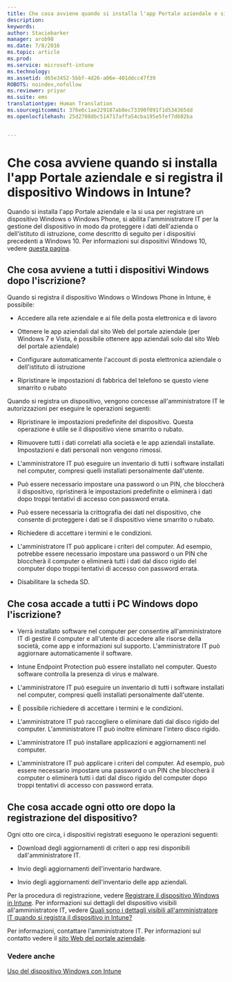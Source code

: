 ```yaml
---
title: Che cosa avviene quando si installa l'app Portale aziendale e si registra il dispositivo Windows in Intune? | Microsoft Intune
description: 
keywords: 
author: Staciebarker
manager: arob98
ms.date: 7/8/2016
ms.topic: article
ms.prod: 
ms.service: microsoft-intune
ms.technology: 
ms.assetid: d65e3452-5bbf-4d26-a06e-401ddcc47f39
ROBOTS: noindex,nofollow
ms.reviewer: priyar
ms.suite: ems
translationtype: Human Translation
ms.sourcegitcommit: 376e6c1ae229187ab8ec73390f091f1d534365dd
ms.openlocfilehash: 25d2708dbc514717affa54cba195e5fef7d602ba


---
```



# Che cosa avviene quando si installa l'app Portale aziendale e si registra il dispositivo Windows in Intune?

Quando si installa l'app Portale aziendale e la si usa per registrare un dispositivo Windows o Windows Phone, si abilita l'amministratore IT per la gestione del dispositivo in modo da proteggere i dati dell'azienda o dell'istituto di istruzione, come descritto di seguito per i dispositivi precedenti a Windows 10. Per informazioni sui dispositivi Windows 10, vedere [questa pagina](what-happens-if-you-install-the-company-portal-app-and-enroll-your-device-in-intune-windows10.md).

## Che cosa avviene a tutti i dispositivi Windows dopo l'iscrizione?
Quando si registra il dispositivo Windows o Windows Phone in Intune, è possibile:

-   Accedere alla rete aziendale e ai file della posta elettronica e di lavoro

-   Ottenere le app aziendali dal sito Web del portale aziendale (per Windows 7 e Vista, è possibile ottenere app aziendali solo dal sito Web del portale aziendale)

-   Configurare automaticamente l'account di posta elettronica aziendale o dell'istituto di istruzione

-   Ripristinare le impostazioni di fabbrica del telefono se questo viene smarrito o rubato

Quando si registra un dispositivo, vengono concesse all'amministratore IT le autorizzazioni per eseguire le operazioni seguenti:

-   Ripristinare le impostazioni predefinite del dispositivo. Questa operazione è utile se il dispositivo viene smarrito o rubato.

-   Rimuovere tutti i dati correlati alla società e le app aziendali installate. Impostazioni e dati personali non vengono rimossi.

-   L'amministratore IT può eseguire un inventario di tutti i software installati nel computer, compresi quelli installati personalmente dall'utente.

-   Può essere necessario impostare una password o un PIN, che bloccherà il dispositivo, ripristinerà le impostazioni predefinite o eliminerà i dati dopo troppi tentativi di accesso con password errata.

-   Può essere necessaria la crittografia dei dati nel dispositivo, che consente di proteggere i dati se il dispositivo viene smarrito o rubato.

-   Richiedere di accettare i termini e le condizioni.

-   L'amministratore IT può applicare i criteri del computer. Ad esempio, potrebbe essere necessario impostare una password o un PIN che bloccherà il computer o eliminerà tutti i dati dal disco rigido del computer dopo troppi tentativi di accesso con password errata.

-   Disabilitare la scheda SD.

## Che cosa accade a tutti i PC Windows dopo l'iscrizione?

-  Verrà installato software nel computer per consentire all'amministratore IT di gestire il computer e all'utente di accedere alle risorse della società, come app e informazioni sul supporto. L'amministratore IT può aggiornare automaticamente il software.

-  Intune Endpoint Protection può essere installato nel computer. Questo software controlla la presenza di virus e malware.

-  L'amministratore IT può eseguire un inventario di tutti i software installati nel computer, compresi quelli installati personalmente dall'utente.

-  È possibile richiedere di accettare i termini e le condizioni.

-  L'amministratore IT può raccogliere o eliminare dati dal disco rigido del computer. L'amministratore IT può inoltre eliminare l'intero disco rigido.

-  L'amministratore IT può installare applicazioni e aggiornamenti nel computer.

-  L'amministratore IT può applicare i criteri del computer. Ad esempio, può essere necessario impostare una password o un PIN che bloccherà il computer o eliminerà tutti i dati dal disco rigido del computer dopo troppi tentativi di accesso con password errata.


## Che cosa accade ogni otto ore dopo la registrazione del dispositivo?
Ogni otto ore circa, i dispositivi registrati eseguono le operazioni seguenti:

-   Download degli aggiornamenti di criteri o app resi disponibili dall'amministratore IT.

-   Invio degli aggiornamenti dell'inventario hardware.

-   Invio degli aggiornamenti dell'inventario delle app aziendali.

Per la procedura di registrazione, vedere [Registrare il dispositivo Windows in Intune](enroll-your-device-in-intune-windows.md). Per informazioni sui dettagli del dispositivo visibili all'amministratore IT, vedere [Quali sono i dettagli visibili all'amministratore IT quando si registra il dispositivo in Intune?](what-can-your-it-administrator-see-when-you-enroll-your-device-in-intune-windows.md)

Per informazioni, contattare l'amministratore IT. Per informazioni sul contatto vedere il [sito Web del portale aziendale](http://portal.manage.microsoft.com).

### Vedere anche
[Uso del dispositivo Windows con Intune](using-your-windows-device-with-intune.md)



<!--HONumber=Jul16_HO3-->


